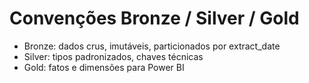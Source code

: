 ﻿# Convenções Bronze / Silver / Gold
- Bronze: dados crus, imutáveis, particionados por extract_date
- Silver: tipos padronizados, chaves técnicas
- Gold: fatos e dimensões para Power BI
